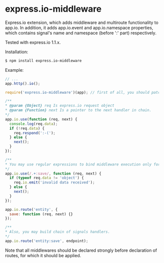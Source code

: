 # express.io-middleware

Express.io extension, which adds middleware and multiroute functionality to app.io. In addition, it adds app.io.event
and app.io.namespace properties, which contains signal's name and namespace (before ':' part) respectively.

Tested with express.io 1.1.x.

Installation:

```bash
$ npm install express.io-middleware
```

Example:

```javascript
// ...
app.http().io();

require('express.io-middleware')(app); // first of all, you should patch express.io app after calling app.io();

/**
* @param {Object} req Is express.io request object
* @param {Function} next Is a pointer to the next handler in chain.
*/
app.io.use(function (req, next) {
  console.log(req.data);
  if (!req.data) {
    req.respond(':-(');
  } else {
    next();
  }
});

/**
* You may use regular expressions to bind middleware execution only for specified signals.
*/
app.io.use(/.+:save/, function (req, next) {
  if (typeof req.data != 'object') {
    req.io.emit('invalid data received');
  } else {
    next();
  }
});

app.io.route('entity', {
  save: function (req, next) {}
});

/**
* Also, you may build chain of signals handlers.
*/
app.io.route('entity:save', endpoint);
```

Note that all middlewares should be declared strongly before declaration of routes, for which it should be applied.
